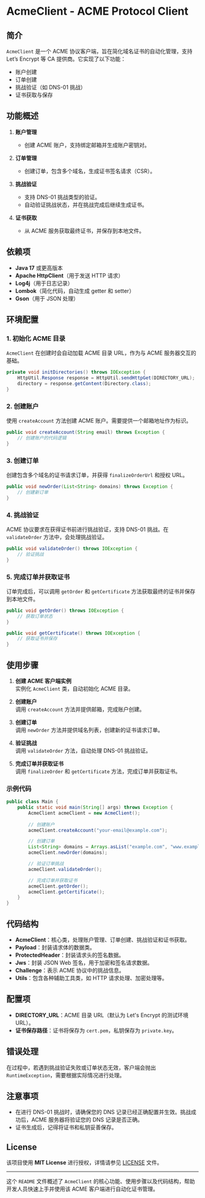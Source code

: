 # AcmeClient - ACME Protocol Client

## 简介

`AcmeClient` 是一个 ACME 协议客户端，旨在简化域名证书的自动化管理，支持 Let’s Encrypt 等 CA 提供商。它实现了以下功能：
- 账户创建
- 订单创建
- 挑战验证（如 DNS-01 挑战）
- 证书获取与保存

## 功能概述

1. **账户管理**
    - 创建 ACME 账户，支持绑定邮箱并生成账户密钥对。

2. **订单管理**
    - 创建订单，包含多个域名，生成证书签名请求（CSR）。

3. **挑战验证**
    - 支持 DNS-01 挑战类型的验证。
    - 自动验证挑战状态，并在挑战完成后继续生成证书。

4. **证书获取**
    - 从 ACME 服务获取最终证书，并保存到本地文件。

## 依赖项

- **Java 17** 或更高版本
- **Apache HttpClient**（用于发送 HTTP 请求）
- **Log4j**（用于日志记录）
- **Lombok**（简化代码，自动生成 getter 和 setter）
- **Gson**（用于 JSON 处理）

## 环境配置

### 1. 初始化 ACME 目录

`AcmeClient` 在创建时会自动加载 ACME 目录 URL，作为与 ACME 服务器交互的基础。

```java
private void initDirectories() throws IOException {
    HttpUtil.Response response = HttpUtil.sendHttpGet(DIRECTORY_URL);
    directory = response.getContent(Directory.class);
}
```

### 2. 创建账户

使用 `createAccount` 方法创建 ACME 账户。需要提供一个邮箱地址作为标识。

```java
public void createAccount(String email) throws Exception {
    // 创建账户的代码逻辑
}
```

### 3. 创建订单

创建包含多个域名的证书请求订单，并获得 `finalizeOrderUrl` 和授权 URL。

```java
public void newOrder(List<String> domains) throws Exception {
    // 创建新订单
}
```

### 4. 挑战验证

ACME 协议要求在获得证书前进行挑战验证，支持 DNS-01 挑战。在 `validateOrder` 方法中，会处理挑战验证。

```java
public void validateOrder() throws IOException {
    // 验证挑战
}
```

### 5. 完成订单并获取证书

订单完成后，可以调用 `getOrder` 和 `getCertificate` 方法获取最终的证书并保存到本地文件。

```java
public void getOrder() throws IOException {
    // 获取订单状态
}

public void getCertificate() throws IOException {
    // 获取证书并保存
}
```

## 使用步骤

1. **创建 ACME 客户端实例**  
   实例化 `AcmeClient` 类，自动初始化 ACME 目录。

2. **创建账户**  
   调用 `createAccount` 方法并提供邮箱，完成账户创建。

3. **创建订单**  
   调用 `newOrder` 方法并提供域名列表，创建新的证书请求订单。

4. **验证挑战**  
   调用 `validateOrder` 方法，自动处理 DNS-01 挑战验证。

5. **完成订单并获取证书**  
   调用 `finalizeOrder` 和 `getCertificate` 方法，完成订单并获取证书。

### 示例代码

```java
public class Main {
    public static void main(String[] args) throws Exception {
        AcmeClient acmeClient = new AcmeClient();
        
        // 创建账户
        acmeClient.createAccount("your-email@example.com");

        // 创建订单
        List<String> domains = Arrays.asList("example.com", "www.example.com");
        acmeClient.newOrder(domains);

        // 验证订单挑战
        acmeClient.validateOrder();

        // 完成订单并获取证书
        acmeClient.getOrder();
        acmeClient.getCertificate();
    }
}
```

## 代码结构

- **AcmeClient**：核心类，处理账户管理、订单创建、挑战验证和证书获取。
- **Payload**：封装请求体的数据类。
- **ProtectedHeader**：封装请求头的签名数据。
- **Jws**：封装 JSON Web 签名，用于加密和签名请求数据。
- **Challenge**：表示 ACME 协议中的挑战信息。
- **Utils**：包含各种辅助工具类，如 HTTP 请求处理、加密处理等。

## 配置项

- **DIRECTORY_URL**：ACME 目录 URL（默认为 Let's Encrypt 的测试环境 URL）。
- **证书保存路径**：证书将保存为 `cert.pem`，私钥保存为 `private.key`。

## 错误处理

在过程中，若遇到挑战验证失败或订单状态无效，客户端会抛出 `RuntimeException`，需要根据实际情况进行处理。

## 注意事项

- 在进行 DNS-01 挑战时，请确保您的 DNS 记录已经正确配置并生效。挑战成功后，ACME 服务器将验证您的 DNS 记录是否正确。
- 证书生成后，记得将证书和私钥妥善保存。

## License

该项目使用 **MIT License** 进行授权，详情请参见 [LICENSE](LICENSE) 文件。

---

这个 `README` 文件概述了 `AcmeClient` 的核心功能、使用步骤以及代码结构，帮助开发人员快速上手并使用该 ACME 客户端进行自动化证书管理。